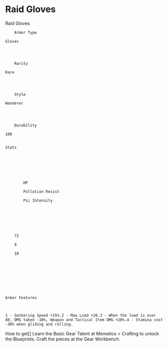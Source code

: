 # Raid Gloves

Raid Gloves


	
		
		
	
	



	
		Armor Type
	
	Gloves



	
		Rarity
	
	Rare



	
		Style
	
	Wanderer



	
		Durability
	
	100


	Stats

	
	
	
	
		
		
			HP
		
			Pollution Resist
		
			Psi Intensity
		
		
	
	
	
	
	
		72
	
		9
	
		10
	
	
	






	Armor Features


	
	1 - Gathering Speed +15%.2 - Max Load +20.3 - When the load is over 80, DMG taken -10%, Weapon and Tactical Item DMG +20%.4 - Stamina cost -30% when gliding and rolling.







How to get[]
Learn the Basic Gear Talent at Memetics &gt; Crafting to unlock the Blueprints.
Craft the pieces at the Gear Workbench.
